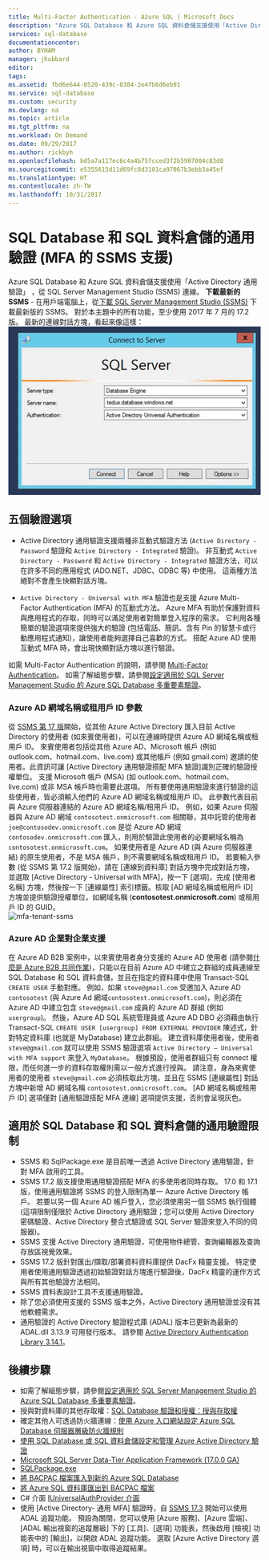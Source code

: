 ```yaml
---
title: Multi-Factor Authentication - Azure SQL | Microsoft Docs
description: "Azure SQL Database 和 Azure SQL 資料倉儲支援使用「Active Directory 通用驗證」，從 SQL Server Management Studio (SSMS) 連線。"
services: sql-database
documentationcenter: 
author: BYHAM
manager: jhubbard
editor: 
tags: 
ms.assetid: fbd6e644-0520-439c-8304-2e4fb6d6eb91
ms.service: sql-database
ms.custom: security
ms.devlang: na
ms.topic: article
ms.tgt_pltfrm: na
ms.workload: On Demand
ms.date: 09/29/2017
ms.author: rickbyh
ms.openlocfilehash: bd5a7a117ec6c4a4b75fcced3f2b5987004c83d0
ms.sourcegitcommit: e5355615d11d69fc8d3101ca97067b3ebb3a45ef
ms.translationtype: HT
ms.contentlocale: zh-TW
ms.lasthandoff: 10/31/2017
---
```

# <a name="universal-authentication-with-sql-database-and-sql-data-warehouse-ssms-support-for-mfa"></a>SQL Database 和 SQL 資料倉儲的通用驗證 (MFA 的 SSMS 支援)
Azure SQL Database 和 Azure SQL 資料倉儲支援使用「Active Directory 通用驗證」 ，從 SQL Server Management Studio (SSMS) 連線。 
**下載最新的 SSMS** - 在用戶端電腦上，從[下載 SQL Server Management Studio (SSMS)](https://msdn.microsoft.com/library/mt238290.aspx) 下載最新版的 SSMS。 對於本主題中的所有功能，至少使用 2017 年 7 月的 17.2 版。  最新的連線對話方塊，看起來像這樣：![1mfa-universal-connect](./media/sql-database-ssms-mfa-auth/1mfa-universal-connect.png "完成 [使用者名稱] 方塊。")  

## <a name="the-five-authentication-options"></a>五個驗證選項  
- Active Directory 通用驗證支援兩種非互動式驗證方法 (`Active Directory - Password` 驗證和 `Active Directory - Integrated` 驗證)。 非互動式 `Active Directory - Password` 和 `Active Directory - Integrated` 驗證方法，可以在許多不同的應用程式 (ADO.NET、JDBC、ODBC 等) 中使用。 這兩種方法絕對不會產生快顯對話方塊。

- `Active Directory - Universal with MFA` 驗證也是支援 Azure Multi-Factor Authentication (MFA) 的互動式方法。 Azure MFA 有助於保護對資料與應用程式的存取，同時可以滿足使用者對簡單登入程序的需求。 它利用各種簡單的驗證選項來提供強大的驗證 (包括電話、簡訊、含有 Pin 的智慧卡或行動應用程式通知)，讓使用者能夠選擇自己喜歡的方式。 搭配 Azure AD 使用互動式 MFA 時，會出現快顯對話方塊以進行驗證。

如需 Multi-Factor Authentication 的說明，請參閱 [Multi-Factor Authentication](../multi-factor-authentication/multi-factor-authentication.md)。
如需了解組態步驟，請參閱[設定適用於 SQL Server Management Studio 的 Azure SQL Database 多重要素驗證](sql-database-ssms-mfa-authentication-configure.md)。

### <a name="azure-ad-domain-name-or-tenant-id-parameter"></a>Azure AD 網域名稱或租用戶 ID 參數   

從 [SSMS 第 17 版](https://docs.microsoft.com/sql/ssms/download-sql-server-management-studio-ssms)開始，從其他 Azure Active Directory 匯入目前 Active Directory 的使用者 (如來賓使用者)，可以在連線時提供 Azure AD 網域名稱或租用戶 ID。 來賓使用者包括從其他 Azure AD、Microsoft 帳戶 (例如 outlook.com、hotmail.com、live.com) 或其他帳戶 (例如 gmail.com) 邀請的使用者。此資訊可讓 [Active Directory 通用驗證搭配 MFA 驗證]識別正確的驗證授權單位。 支援 Microsoft 帳戶 (MSA) (如 outlook.com、hotmail.com、live.com) 或非 MSA 帳戶時也需要此選項。 所有要使用通用驗證來進行驗證的這些使用者，皆必須輸入他們的 Azure AD 網域名稱或租用戶 ID。 此參數代表目前與 Azure 伺服器連結的 Azure AD 網域名稱/租用戶 ID。 例如，如果 Azure 伺服器與 Azure AD 網域 `contosotest.onmicrosoft.com` 相關聯，其中託管的使用者 `joe@contosodev.onmicrosoft.com` 是從 Azure AD 網域 `contosodev.onmicrosoft.com` 匯入，則用於驗證此使用者的必要網域名稱為 `contosotest.onmicrosoft.com`。 如果使用者是 Azure AD (與 Azure 伺服器連結) 的原生使用者，不是 MSA 帳戶，則不需要網域名稱或租用戶 ID。 若要輸入參數 (從 SSMS 第 17.2 版開始)，請在 [連線到資料庫] 對話方塊中完成對話方塊，並選取 [Active Directory - Universal with MFA]，按一下 [選項]，完成 [使用者名稱] 方塊，然後按一下 [連線屬性] 索引標籤。核取 [AD 網域名稱或租用戶 ID] 方塊並提供驗證授權單位，如網域名稱 (**contosotest.onmicrosoft.com**) 或租用戶 ID 的 GUID。  
   ![mfa-tenant-ssms](./media/sql-database-ssms-mfa-auth/mfa-tenant-ssms.png)   

### <a name="azure-ad-business-to-business-support"></a>Azure AD 企業對企業支援   
在 Azure AD B2B 案例中，以來賓使用者身分支援的 Azure AD 使用者 (請參閱[什麼是 Azure B2B 共同作業](../active-directory/active-directory-b2b-what-is-azure-ad-b2b.md))，只能以在目前 Azure AD 中建立之群組的成員連線至 SQL Database 和 SQL 資料倉儲，並且在指定的資料庫中使用 Transact-SQL `CREATE USER` 手動對應。 例如，如果 `steve@gmail.com` 受邀加入 Azure AD `contosotest` (與 Azure Ad 網域`contosotest.onmicrosoft.com`)，則必須在 Azure AD 中建立包含 `steve@gmail.com` 成員的 Azure AD 群組 (例如 `usergroup`)。 然後，Azure AD SQL 系統管理員或 Azure AD DBO 必須藉由執行 Transact-SQL `CREATE USER [usergroup] FROM EXTERNAL PROVIDER` 陳述式，針對特定資料庫 (也就是 MyDatabase) 建立此群組。 建立資料庫使用者後，使用者 `steve@gmail.com` 就可以使用 SSMS 驗證選項 `Active Directory – Universal with MFA support` 來登入 `MyDatabase`。 根據預設，使用者群組只有 connect 權限，而任何進一步的資料存取權則需以一般方式進行授與。 請注意，身為來賓使用者的使用者 `steve@gmail.com` 必須核取此方塊，並且在 SSMS [連線屬性] 對話方塊中新增 AD 網域名稱 `contosotest.onmicrosoft.com`。 [AD 網域名稱或租用戶 ID] 選項僅對 [通用驗證搭配 MFA 連線] 選項提供支援，否則會呈現灰色。

## <a name="universal-authentication-limitations-for-sql-database-and-sql-data-warehouse"></a>適用於 SQL Database 和 SQL 資料倉儲的通用驗證限制
- SSMS 和 SqlPackage.exe 是目前唯一透過 Active Directory 通用驗證，針對 MFA 啟用的工具。
- SSMS 17.2 版支援使用通用驗證搭配 MFA 的多使用者同時存取。 17.0 和 17.1 版，使用通用驗證將 SSMS 的登入限制為單一 Azure Active Directory 帳戶。 若要以另一個 Azure AD 帳戶登入，您必須使用另一個 SSMS 執行個體 (這項限制僅限於 Active Directory 通用驗證；您可以使用 Active Directory 密碼驗證、Active Directory 整合式驗證或 SQL Server 驗證來登入不同的伺服器)。
- SSMS 支援 Active Directory 通用驗證，可使用物件總管、查詢編輯器及查詢存放區視覺效果。
- SSMS 17.2 版針對匯出/擷取/部署資料資料庫提供 DacFx 精靈支援。 特定使用者使用通用驗證透過初始驗證對話方塊進行驗證後，DacFx 精靈的運作方式與所有其他驗證方法相同。
- SSMS 資料表設計工具不支援通用驗證。
- 除了您必須使用支援的 SSMS 版本之外，Active Directory 通用驗證並沒有其他軟體需求。  
- 通用驗證的 Active Directory 驗證程式庫 (ADAL) 版本已更新為最新的 ADAL.dll 3.13.9 可用發行版本。 請參閱 [Active Directory Authentication Library 3.14.1](http://www.nuget.org/packages/Microsoft.IdentityModel.Clients.ActiveDirectory/)。  


## <a name="next-steps"></a>後續步驟

- 如需了解組態步驟，請參閱[設定適用於 SQL Server Management Studio 的 Azure SQL Database 多重要素驗證](sql-database-ssms-mfa-authentication-configure.md)。
- 授與對資料庫的其他存取權：[SQL Database 驗證和授權：授與存取權](sql-database-manage-logins.md)  
- 確定其他人可透過防火牆連線：[使用 Azure 入口網站設定 Azure SQL Database 伺服器層級防火牆規則](sql-database-configure-firewall-settings.md)  
- [使用 SQL Database 或 SQL 資料倉儲設定和管理 Azure Active Directory 驗證](sql-database-aad-authentication-configure.md)  
- [Microsoft SQL Server Data-Tier Application Framework (17.0.0 GA)](https://www.microsoft.com/download/details.aspx?id=55088)  
- [SQLPackage.exe](https://msdn.microsoft.com/library/hh550080.aspx)  
- [將 BACPAC 檔案匯入到新的 Azure SQL Database](../sql-database/sql-database-import.md)  
- [將 Azure SQL 資料庫匯出到 BACPAC 檔案](../sql-database/sql-database-export.md)  
- C# 介面 [IUniversalAuthProvider 介面](https://msdn.microsoft.com/library/microsoft.sqlserver.dac.iuniversalauthprovider.aspx)  
- 使用 [Active Directory- 通用 MFA] 驗證時，自 [SSMS 17.3](https://docs.microsoft.com/en-us/sql/ssms/download-sql-server-management-studio-ssms) 開始可以使用 ADAL 追蹤功能。 預設為關閉，您可以使用 [Azure 服務]、[Azure 雲端]、[ADAL 輸出視窗的追蹤層級] 下的 [工具]、[選項] 功能表，然後啟用 [檢視] 功能表中的 [輸出]，以開啟 ADAL 追蹤功能。 選取 [Azure Active Directory 選項] 時，可以在輸出視窗中取得追蹤結果。  
